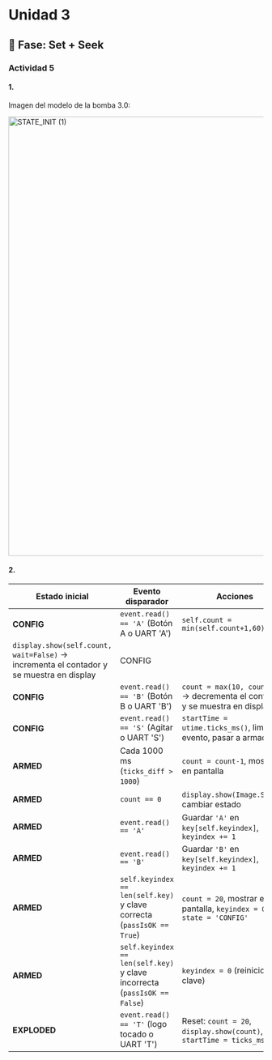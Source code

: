# Unidad 3

## 🔎 Fase: Set + Seek

### Actividad 5  

#### 1.  

Imagen del modelo de la bomba 3.0:  

<img width="824" height="868" alt="STATE_INIT (1)" src="https://github.com/user-attachments/assets/7b05ac32-5d3a-40b4-92c8-221d2756f95e" />


#### 2.  

| Estado inicial | Evento disparador                                                         | Acciones                                                                    | Estado final           |
| -------------- | ------------------------------------------------------------------------- | --------------------------------------------------------------------------- | ---------------------- |
| **CONFIG**     | `event.read() == 'A'` (Botón A o UART 'A')                                | `self.count = min(self.count+1,60)`  
    `display.show(self.count, wait=False)` → incrementa el contador y se muestra en display | CONFIG                 |
| **CONFIG**     | `event.read() == 'B'` (Botón B o UART 'B')                                | `count = max(10, count-1)` → decrementa el contador y se muestra en display | CONFIG                 |
| **CONFIG**     | `event.read() == 'S'` (Agitar o UART 'S')                                 | `startTime = utime.ticks_ms()`, limpiar evento, pasar a armado              | **ARMED**              |
| **ARMED**      | Cada 1000 ms (`ticks_diff > 1000`)                                        | `count = count-1`, mostrar en pantalla                                      | ARMED (si `count > 0`) |
| **ARMED**      | `count == 0`                                                              | `display.show(Image.SKULL)`, cambiar estado                                 | **EXPLODED**           |
| **ARMED**      | `event.read() == 'A'`                                                     | Guardar `'A'` en `key[self.keyindex]`, `keyindex += 1`                      | ARMED                  |
| **ARMED**      | `event.read() == 'B'`                                                     | Guardar `'B'` en `key[self.keyindex]`, `keyindex += 1`                      | ARMED                  |
| **ARMED**      | `self.keyindex == len(self.key)` y clave correcta (`passIsOK == True`)    | `count = 20`, mostrar en pantalla, `keyindex = 0`, `state = 'CONFIG'`       | **CONFIG**             |
| **ARMED**      | `self.keyindex == len(self.key)` y clave incorrecta (`passIsOK == False`) | `keyindex = 0` (reinicio de clave)                                          | ARMED                  |
| **EXPLODED**   | `event.read() == 'T'` (logo tocado o UART 'T')                            | Reset: `count = 20`, `display.show(count)`, `startTime = ticks_ms()`        | **CONFIG**             |

